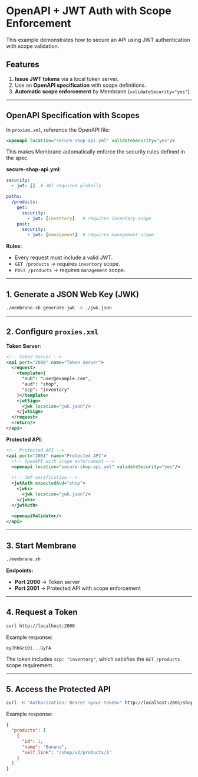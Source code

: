 # OpenAPI + JWT Auth with Scope Enforcement

This example demonstrates how to secure an API using JWT authentication with scope validation.

## Features

1. **Issue JWT tokens** via a local token server.
2. Use an **OpenAPI specification** with scope definitions.
3. **Automatic scope enforcement** by Membrane (`validateSecurity="yes"`).

---

## OpenAPI Specification with Scopes

In `proxies.xml`, reference the OpenAPI file:

```xml
<openapi location="secure-shop-api.yml" validateSecurity="yes"/>
```

This makes Membrane automatically enforce the security rules defined in the spec.

**secure-shop-api.yml**:

```yaml
security:
  - jwt: []  # JWT required globally

paths:
  /products:
    get:
      security:
        - jwt: [inventory]   # requires inventory scope
    post:
      security:
        - jwt: [management]  # requires management scope
```

**Rules:**

* Every request must include a valid JWT.
* `GET /products` → requires `inventory` scope.
* `POST /products` → requires `management` scope.

---

## 1. Generate a JSON Web Key (JWK)

```bash
./membrane.sh generate-jwk -o ./jwk.json
```

---

## 2. Configure `proxies.xml`

**Token Server**:

```xml
<!-- Token Server -->
<api port="2000" name="Token Server">
  <request>
    <template>{
      "sub": "user@example.com",
      "aud": "shop",
      "scp": "inventory"
    }</template>
    <jwtSign>
      <jwk location="jwk.json"/>
    </jwtSign>
  </request>
  <return/>
</api>
```

**Protected API**:

```xml
<!-- Protected API -->
<api port="2001" name="Protected API">
  <!-- OpenAPI with scope enforcement -->
  <openapi location="secure-shop-api.yml" validateSecurity="yes"/>
  
  <!-- JWT verification -->
  <jwtAuth expectedAud="shop">
    <jwks>
      <jwk location="jwk.json"/>
    </jwks>
  </jwtAuth>
  
  <openapiValidator/>
</api>
```

---

## 3. Start Membrane

```bash
./membrane.sh
```

**Endpoints:**

* **Port 2000** → Token server
* **Port 2001** → Protected API with scope enforcement

---

## 4. Request a Token

```bash
curl http://localhost:2000
```

Example response:

```
eyJhbGciOi...GyFA
```

The token includes `scp: "inventory"`, which satisfies the `GET /products` scope requirement.

---

## 5. Access the Protected API

```bash
curl -H "Authorization: Bearer <your-token>" http://localhost:2001/shop/v2/products
```

Example response:

```json
{
  "products": [
    {
      "id": 1,
      "name": "Banana",
      "self_link": "/shop/v2/products/1"
    }
  ]
}
```